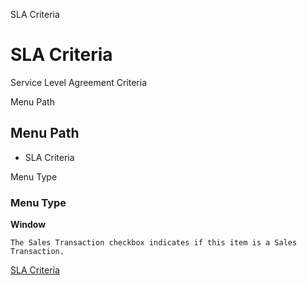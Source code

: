 
SLA Criteria
# SLA Criteria


Service Level Agreement Criteria

Menu Path
## Menu Path



- SLA Criteria

Menu Type
### Menu Type

**Window**

```
The Sales Transaction checkbox indicates if this item is a Sales Transaction.
```

[SLA Criteria](../../functional-guide/window/window-sla-criteria.md)